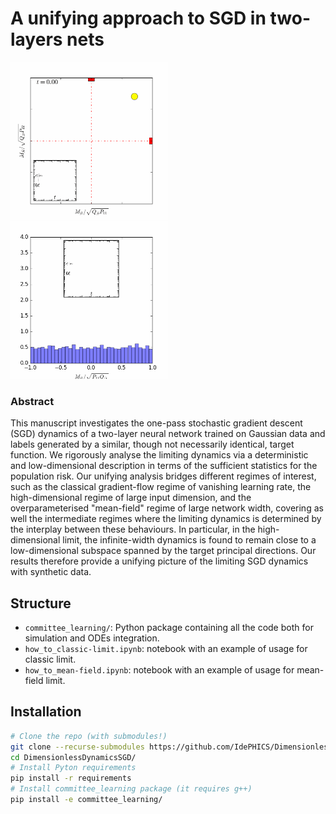 
# A unifying approach to SGD in two-layers nets
<img src="figures/scatter.gif" width="50%"/>
<img src="figures/histogram.gif" width="50%"/>

### Abstract
This manuscript investigates the one-pass stochastic gradient descent (SGD) dynamics of a two-layer neural network trained on Gaussian data and labels generated by a similar, though not necessarily identical, target function. We rigorously analyse the limiting dynamics via a deterministic and low-dimensional description in terms of the sufficient statistics for the population risk. Our unifying analysis bridges different regimes of interest, such as the classical gradient-flow regime of vanishing learning rate, the high-dimensional regime of large input dimension, and the overparameterised "mean-field" regime of large network width, covering as well the intermediate regimes where the limiting dynamics is determined by the interplay between these behaviours. In particular, in the high-dimensional limit, the infinite-width dynamics is found to remain close to a low-dimensional subspace spanned by the target principal directions. Our results therefore provide a unifying picture of the limiting SGD dynamics with synthetic data. 

## Structure
 - `committee_learning/`: Python package containing all the code both for simulation and ODEs integration.
 - `how_to_classic-limit.ipynb`: notebook with an example of usage for classic limit.
 - `how_to_mean-field.ipynb`: notebook with an example of usage for mean-field limit.

## Installation
```bash
# Clone the repo (with submodules!)
git clone --recurse-submodules https://github.com/IdePHICS/DimensionlessDynamicsSGD
cd DimensionlessDynamicsSGD/
# Install Pyton requirements
pip install -r requirements
# Install committee_learning package (it requires g++)
pip install -e committee_learning/
```
